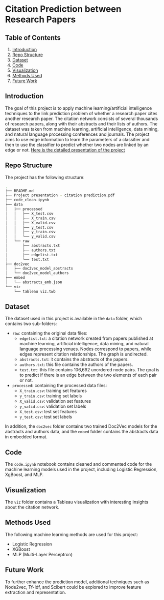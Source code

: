 # Citation Prediction between Research Papers

Table of Contents
-----------------

1. [Introduction](#introduction)
2. [Repo Structure](#repo-structure)
3. [Dataset](#dataset)
4. [Code](#code)
5. [Visualization](#visualization)
6. [Methods Used](#methods-used)
7. [Future Work](#future-work)

## Introduction

The goal of this project is to apply machine learning/artificial intelligence techniques to the link prediction problem of whether a research paper cites another research paper. The citation network consists of several thousands of research papers, along with their abstracts and their lists of authors. The dataset was taken from machine learning, artificial intelligence, data mining, and natural language processing conferences and journals. The project aims to use edge information to learn the parameters of a classifier and then to use the classifier to predict whether two nodes are linked by an edge or not. [Here is the detailed presentation of the project](./Project%20presentation%20-%20citation%20prediction.pdf)

## Repo Structure

The project has the following structure:

```bash
.
├── README.md
├── Project presentation - citation prediction.pdf
├── code_clean.ipynb
├── data
│   ├── processed
│   │   ├── X_test.csv
│   │   ├── X_train.csv
│   │   ├── X_valid.csv
│   │   ├── y_test.csv
│   │   ├── y_train.csv
│   │   └── y_valid.csv
│   └── raw
│       ├── abstracts.txt
│       ├── authors.txt
│       ├── edgelist.txt
│       └── test.txt
├── doc2vec
│   ├── doc2vec_model_abstracts
│   └── doc2vec_model_authors
├── embed
│   └── abstracts_emb.json
└── viz
    └── tableau viz.twb
```

## Dataset

The dataset used in this project is available in the `data` folder, which contains two sub-folders:
- `raw`: containing the original data files:
    - `edgelist.txt`: a citation network created from papers published at machine learning, artificial intelligence, data mining, and natural language processing venues. Nodes correspond to papers, while edges represent citation relationships. The graph is undirected.
    - `abstracts.txt`: it contains the abstracts of the papers.
    - `authors.txt`: this file contains the authors of the papers.
    - `test.txt`: this file contains 106,692 unordered node pairs. The goal is to predict if there is an edge between the two elements of each pair or not.
- `processed`: containing the processed data files:
    - `X_train.csv`: training set features
    - `y_train.csv`: training set labels
    - `X_valid.csv`: validation set features
    - `y_valid.csv`: validation set labels
    - `X_test.csv`: test set features
    - `y_test.csv`: test set labels

In addition, the `doc2vec` folder contains two trained Doc2Vec models for the abstracts and authors data, and the `embed` folder contains the abstracts data in embedded format.

## Code

The `code.ipynb` notebook contains cleaned and commented code for the machine learning models used in the project, including Logistic Regression, XgBoost, and MLP.

## Visualization

The `viz` folder contains a Tableau visualization with interesting insights about the citation network.

## Methods Used

The following machine learning methods are used for this project:
- Logistic Regression
- XGBoost
- MLP (Multi-Layer Perceptron)

## Future Work

To further enhance the prediction model, additional techniques such as Node2vec, Tf-Idf, and Scibert could be explored to improve feature extraction and representation.
